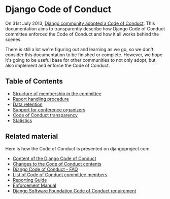 # Django Code of Conduct

On 31st July 2013, [Django community adopted a Code of Conduct](https://www.djangoproject.com/weblog/2013/jul/31/django-adopts-code-of-conduct/). This documentation aims to transparently describe  how Django Code of Conduct committee enforced the Code of Conduct and how it all works behind the scenes. 

There is still a lot we're figuring out and learning as we go, so we don't consider this documentation to be finished or complete. However, we hope it's going to be useful base for other communities to not only adopt, but also implement and enforce the Code of Conduct. 

## Table of Contents

- [Structure of membership in the committee](membership.md)
- [Report handling procedure](reports.md)
- [Data retention](data-retention.md)
- [Support for conference organizers](conferences.md)
- [Code of Conduct transparency](transparency.md)
- [Statistics](statistics.md)

## Related material

Here is how the Code of Conduct is presented on djangoproject.com:

- [Content of the Django Code of Conduct](https://www.djangoproject.com/conduct/)
- [Changes to the Code of Conduct contents](https://www.djangoproject.com/conduct/changes/)
- [Django Code of Conduct - FAQ](https://www.djangoproject.com/conduct/faq/)
- [List of Code of Conduct committee members](https://www.djangoproject.com/foundation/committees/#conduct)
- [Reporting Guide](https://www.djangoproject.com/conduct/reporting/)
- [Enforcement Manual](https://www.djangoproject.com/conduct/enforcement-manual/)
- [Django Software Foundation Code of Conduct requirement](https://www.djangoproject.com/foundation/code-of-conduct/)


